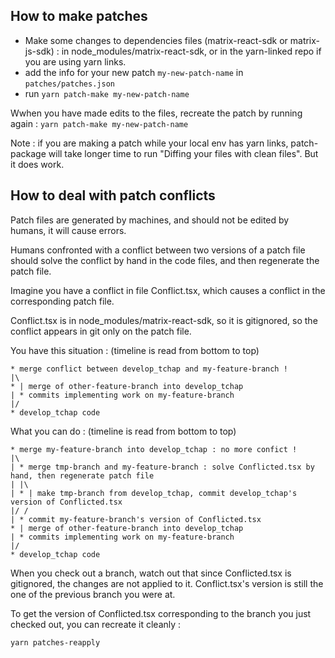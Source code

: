 How to make patches
---
 - Make some changes to dependencies files (matrix-react-sdk or matrix-js-sdk) : in node_modules/matrix-react-sdk, or in the yarn-linked repo if you are using yarn links.
 - add the info for your new patch `my-new-patch-name` in  `patches/patches.json`
 - run `yarn patch-make my-new-patch-name`

Wwhen you have made edits to the files, recreate the patch by running again : `yarn patch-make my-new-patch-name`

Note : if you are making a patch while your local env has yarn links, patch-package will take longer time to run "Diffing your files with clean files". But it does work.

## How to deal with patch conflicts
Patch files are generated by machines, and should not be edited by humans, it will cause errors.

Humans confronted with a conflict between two versions of a patch file should solve the conflict by hand in the code files, and then regenerate the patch file.

Imagine you have a conflict in file Conflict.tsx, which causes a conflict in the corresponding patch file.

Conflict.tsx is in node_modules/matrix-react-sdk, so it is gitignored, so the conflict appears in git only on the patch file.

You have this situation : (timeline is read from bottom to top)
```
* merge conflict between develop_tchap and my-feature-branch !
|\
* | merge of other-feature-branch into develop_tchap
| * commits implementing work on my-feature-branch
|/
* develop_tchap code
```

What you can do : (timeline is read from bottom to top)
```
* merge my-feature-branch into develop_tchap : no more confict !
|\
| * merge tmp-branch and my-feature-branch : solve Conflicted.tsx by hand, then regenerate patch file
| |\
| * | make tmp-branch from develop_tchap, commit develop_tchap's version of Conflicted.tsx
|/ /
| * commit my-feature-branch's version of Conflicted.tsx
* | merge of other-feature-branch into develop_tchap
| * commits implementing work on my-feature-branch
|/
* develop_tchap code
```

When you check out a branch, watch out that since Conflicted.tsx is gitignored, the changes are not applied to it. Conflict.tsx's version is still the one of the previous branch you were at.

To get the version of Conflicted.tsx corresponding to the branch you just checked out, you can recreate it cleanly :
```
yarn patches-reapply
```
